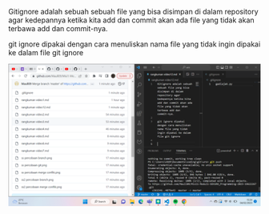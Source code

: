 Gitignore adalah sebuah sebuah file yang bisa disimpan di dalam repository agar kedepannya ketika kita add dan commit akan ada file yang tidak akan terbawa add dan commit-nya.

git ignore dipakai dengan cara menuliskan nama file yang tidak ingin dipakai ke dalam file git ignore

![ss percobaan gitignore](https://github.com/Maull09/Misi1-Modul1-SEKURO_Programming-2023-19622267/blob/master/ss%20percobaan%20gitignore.png)
